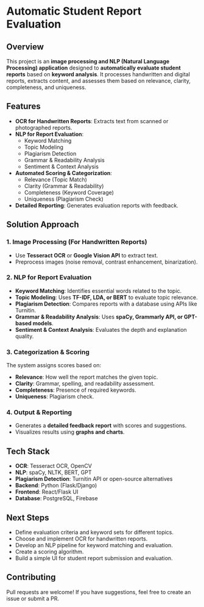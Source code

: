 # Automatic Student Report Evaluation

## Overview
This project is an **image processing and NLP (Natural Language Processing) application** designed to **automatically evaluate student reports** based on **keyword analysis**. It processes handwritten and digital reports, extracts content, and assesses them based on relevance, clarity, completeness, and uniqueness.

## Features
- **OCR for Handwritten Reports**: Extracts text from scanned or photographed reports.
- **NLP for Report Evaluation**:
  - Keyword Matching
  - Topic Modeling
  - Plagiarism Detection
  - Grammar & Readability Analysis
  - Sentiment & Context Analysis
- **Automated Scoring & Categorization**:
  - Relevance (Topic Match)
  - Clarity (Grammar & Readability)
  - Completeness (Keyword Coverage)
  - Uniqueness (Plagiarism Check)
- **Detailed Reporting**: Generates evaluation reports with feedback.

## Solution Approach
### 1. Image Processing (For Handwritten Reports)
- Use **Tesseract OCR** or **Google Vision API** to extract text.
- Preprocess images (noise removal, contrast enhancement, binarization).

### 2. NLP for Report Evaluation
- **Keyword Matching**: Identifies essential words related to the topic.
- **Topic Modeling**: Uses **TF-IDF, LDA, or BERT** to evaluate topic relevance.
- **Plagiarism Detection**: Compares reports with a database using APIs like Turnitin.
- **Grammar & Readability Analysis**: Uses **spaCy, Grammarly API, or GPT-based models**.
- **Sentiment & Context Analysis**: Evaluates the depth and explanation quality.

### 3. Categorization & Scoring
The system assigns scores based on:
- **Relevance**: How well the report matches the given topic.
- **Clarity**: Grammar, spelling, and readability assessment.
- **Completeness**: Presence of required keywords.
- **Uniqueness**: Plagiarism check.

### 4. Output & Reporting
- Generates a **detailed feedback report** with scores and suggestions.
- Visualizes results using **graphs and charts**.

## Tech Stack
- **OCR**: Tesseract OCR, OpenCV
- **NLP**: spaCy, NLTK, BERT, GPT
- **Plagiarism Detection**: Turnitin API or open-source alternatives
- **Backend**: Python (Flask/Django)
- **Frontend**: React/Flask UI
- **Database**: PostgreSQL, Firebase


## Next Steps
- Define evaluation criteria and keyword sets for different topics.
- Choose and implement OCR for handwritten reports.
- Develop an NLP pipeline for keyword matching and evaluation.
- Create a scoring algorithm.
- Build a simple UI for student report submission and evaluation.

## Contributing
Pull requests are welcome! If you have suggestions, feel free to create an issue or submit a PR.


